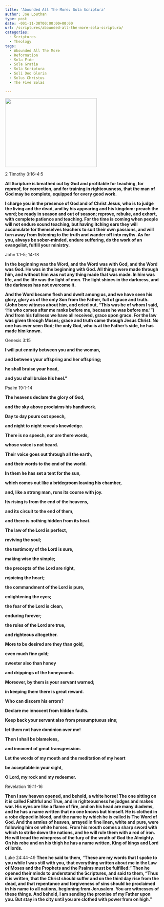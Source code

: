 ```yaml
---
title: 'Abounded All The More: Sola Scriptura'
author: Joe Louthan
type: post
date: -001-11-30T00:00:00+00:00
url: /scriptures/abounded-all-the-more-sola-scriptura/
categories:
  - Scriptures
  - Theology
tags:
  - Abounded All The More
  - Reformation
  - Sola Fide
  - Sola Gratia
  - Sola Scriptura
  - Soli Deo Gloria
  - Solus Christus
  - The Five Solas

---
```

[<img class="alignright size-medium wp-image-829" title="bible" src="https://i0.wp.com/theologic.us/wp-content/uploads/2012/10/bible.jpg?resize=300%2C225" alt="" width="300" height="225" srcset="https://i0.wp.com/theologic.us/wp-content/uploads/2012/10/bible.jpg?resize=300%2C225 300w, https://i0.wp.com/theologic.us/wp-content/uploads/2012/10/bible.jpg?w=400 400w" sizes="(max-width: 300px) 100vw, 300px" data-recalc-dims="1" />][1]

2 Timothy 3:16-4:5
  
**All Scripture is breathed out by God and profitable for teaching, for reproof, for correction, and for training in righteousness, that the man of God may be complete, equipped for every good work.**

**I charge you in the presence of God and of Christ Jesus, who is to judge the living and the dead, and by his appearing and his kingdom: preach the word; be ready in season and out of season; reprove, rebuke, and exhort, with complete patience and teaching. For the time is coming when people will not endure sound teaching, but having itching ears they will accumulate for themselves teachers to suit their own passions, and will turn away from listening to the truth and wander off into myths. As for you, always be sober-minded, endure suffering, do the work of an evangelist, fulfill your ministry.**

John 1:1-5; 14-18
  
**In the beginning was the Word, and the Word was with God, and the Word was God. He was in the beginning with God. All things were made through him, and without him was not any thing made that was made. In him was life, and the life was the light of men. The light shines in the darkness, and the darkness has not overcome it.**

**And the Word became flesh and dwelt among us, and we have seen his glory, glory as of the only Son from the Father, full of grace and truth. (John bore witness about him, and cried out, “This was he of whom I said, ‘He who comes after me ranks before me, because he was before me.’”) And from his fullness we have all received, grace upon grace. For the law was given through Moses; grace and truth came through Jesus Christ. No one has ever seen God; the only God, who is at the Father’s side, he has made him known.**

Genesis 3:15
  
**I will put enmity between you and the woman,**
  
 **and between your offspring and her offspring;**
  
 **he shall bruise your head,**
  
 **and you shall bruise his heel.”**

Psalm 19:1-14
  
**The heavens declare the glory of God,**
  
 **and the sky above proclaims his handiwork.**
  
 **Day to day pours out speech,**
  
 **and night to night reveals knowledge.**
  
 **There is no speech, nor are there words,**
  
 **whose voice is not heard.**
  
 **Their voice goes out through all the earth,**
  
 **and their words to the end of the world.**
  
 **In them he has set a tent for the sun,**
  
 **which comes out like a bridegroom leaving his chamber,**
  
 **and, like a strong man, runs its course with joy.**
  
 **Its rising is from the end of the heavens,**
  
 **and its circuit to the end of them,**
  
 **and there is nothing hidden from its heat.**

**The law of the Lord is perfect,**
  
 **reviving the soul;**
  
 **the testimony of the Lord is sure,**
  
 **making wise the simple;**
  
 **the precepts of the Lord are right,**
  
 **rejoicing the heart;**
  
 **the commandment of the Lord is pure,**
  
 **enlightening the eyes;**
  
 **the fear of the Lord is clean,**
  
 **enduring forever;**
  
 **the rules of the Lord are true,**
  
 **and righteous altogether.**
  
 **More to be desired are they than gold,**
  
 **even much fine gold;**
  
 **sweeter also than honey**
  
 **and drippings of the honeycomb.**
  
 **Moreover, by them is your servant warned;**
  
 **in keeping them there is great reward.**

**Who can discern his errors?**
  
 **Declare me innocent from hidden faults.**
  
 **Keep back your servant also from presumptuous sins;**
  
 **let them not have dominion over me!**
  
 **Then I shall be blameless,**
  
 **and innocent of great transgression.**

**Let the words of my mouth and the meditation of my heart**
  
 **be acceptable in your sight,**
  
 **O Lord, my rock and my redeemer.**

Revelation 19:11-16
  
**Then I saw heaven opened, and behold, a white horse! The one sitting on it is called Faithful and True, and in righteousness he judges and makes war. His eyes are like a flame of fire, and on his head are many diadems, and he has a name written that no one knows but himself. He is clothed in a robe dipped in blood, and the name by which he is called is The Word of God. And the armies of heaven, arrayed in fine linen, white and pure, were following him on white horses. From his mouth comes a sharp sword with which to strike down the nations, and he will rule them with a rod of iron. He will tread the winepress of the fury of the wrath of God the Almighty. On his robe and on his thigh he has a name written, King of kings and Lord of lords.**

Luke 24:44-49 **Then he said to them, “These are my words that I spoke to you while I was still with you, that everything written about me in the Law of Moses and the Prophets and the Psalms must be fulfilled.” Then he opened their minds to understand the Scriptures, and said to them, “Thus it is written, that the Christ should suffer and on the third day rise from the dead, and that repentance and forgiveness of sins should be proclaimed in his name to all nations, beginning from Jerusalem. You are witnesses of these things. And behold, I am sending the promise of my Father upon you. But stay in the city until you are clothed with power from on high.”**

 [1]: https://i0.wp.com/theologic.us/wp-content/uploads/2012/10/bible.jpg